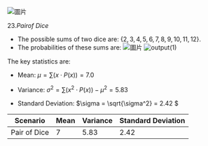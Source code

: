 ![圖片](https://github.com/user-attachments/assets/94d2f828-5b51-4ea4-b4ba-99c71a817c77)

${23. Pair of \ Dice}$

- The possible sums of two dice are: $\{2, 3, 4, 5, 6, 7, 8, 9, 10, 11, 12\}$.
- The probabilities of these sums are:
![圖片](https://github.com/user-attachments/assets/cae9d0ff-68fb-4eb0-9612-37cf88adc983)
![output(1)](https://github.com/user-attachments/assets/e592895a-328d-4e30-83ae-228f87c8458f)


The key statistics are:


- Mean:
  $\mu = \sum (x \cdot P(x)) = 7.0$

- Variance:
  $\sigma^2 = \sum (x^2 \cdot P(x)) - \mu^2 = 5.83$

- Standard Deviation:
  $\sigma = \sqrt{\sigma^2} = 2.42 $

| Scenario     | Mean | Variance | Standard Deviation |
|--------------|------|----------|--------------------|
| Pair of Dice | 7    | 5.83     | 2.42               |
